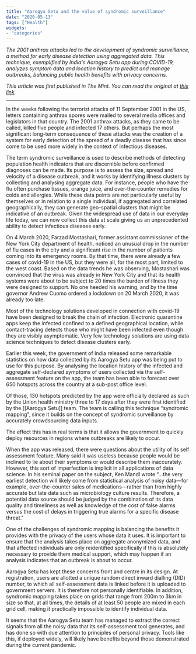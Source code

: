 ```yaml
---
title: "Aarogya Setu and the value of syndromic surveillance"
date: "2020-05-13"
tags: ["Health"]
widgets: 
- "categories"
---
```


*The 2001 anthrax attacks led to the development of syndromic surveillance, a method for early disease detection using aggregated data. This technique, exemplified by India's Aarogya Setu app during COVID-19, analyzes symptom data and location history to predict and manage outbreaks, balancing public health benefits with privacy concerns.*
<!--more-->
*This article was first published in The Mint. You can read the original at [this link](https://www.livemint.com/opinion/columns/aarogya-setu-and-the-value-of-syndromic-surveillance-11589304017285.html).*

---

In the weeks following the terrorist attacks of 11 September 2001 in the US, letters containing anthrax spores were mailed to several media offices and legislators in that country. The 2001 anthrax attacks, as they came to be called, killed five people and infected 17 others. But perhaps the most significant long-term consequence of these attacks was the creation of a system for early detection of the spread of a deadly disease that has since come to be used more widely in the context of infectious diseases.

The term syndromic surveillance is used to describe methods of detecting population health indicators that are discernible before confirmed diagnoses can be made. Its purpose is to assess the size, spread and velocity of a disease outbreak, and it works by identifying illness clusters by collecting and analysing aggregate data. For instance, people who have the flu often purchase tissues, orange juice, and over-the-counter remedies for colds and allergies. While these data points are not particularly useful by themselves or in relation to a single individual, if aggregated and correlated geographically, they can generate geo-spatial clusters that might be indicative of an outbreak. Given the widespread use of data in our everyday life today, we can now collect this data at scale giving us an unprecedented ability to detect infectious diseases early.

On 4 March 2020, Farzad Mostashari, former assistant commissioner of the New York City department of health, noticed an unusual drop in the number of flu cases in the city and a significant rise in the number of patients coming into its emergency rooms. By that time, there were already a few cases of covid-19 in the US, but they were all, for the most part, limited to the west coast. Based on the data trends he was observing, Mostashari was convinced that the virus was already in New York City and that its health systems were about to be subject to 20 times the burden of illness they were designed to support. No one heeded his warning, and by the time governor Andrew Cuomo ordered a lockdown on 20 March 2020, it was already too late.

Most of the technology solutions developed in connection with covid-19 have been designed to break the chain of infection. Electronic quarantine apps keep the infected confined to a defined geographical location, while contact-tracing detects those who might have been infected even though they are visibly asymptomatic. Very few technology solutions are using data science techniques to detect disease clusters early.

Earlier this week, the government of India released some remarkable statistics on how data collected by its Aarogya Setu app was being put to use for this purpose. By analysing the location history of the infected and aggregate self-declared symptoms of users collected via the self-assessment feature on the app, the team has been able to forecast over 650 hotspots across the country at a sub-post office level.

Of those, 130 hotspots predicted by the app were officially declared as such by the Union health ministry three to 17 days after they were first identified by the [[Aarogya Setu]] team. The team is calling this technique “syndromic mapping", since it builds on the concept of syndromic surveillance by accurately crowdsourcing data inputs.

The effect this has in real terms is that it allows the government to quickly deploy resources in regions where outbreaks are likely to occur.

When the app was released, there were questions about the utility of its self assessment feature. Many said it was useless because people would be inclined to lie about their symptoms or would describe them inaccurately. However, this sort of imperfection is implicit in all applications of data science. In his seminal paper on the subject, Ken Mandl wrote “…the very earliest detection will likely come from statistical analysis of noisy data—for example, over-the-counter sales of medications—rather than from highly accurate but late data such as microbiology culture results. Therefore, a potential data source should be judged by the combination of its data quality and timeliness as well as knowledge of the cost of false alarms versus the cost of delays in triggering true alarms for a specific disease threat."

One of the challenges of syndromic mapping is balancing the benefits it provides with the privacy of the users whose data it uses. It is important to ensure that the analysis takes place on aggregate anonymized data, and that affected individuals are only reidentified specifically if this is absolutely necessary to provide them medical support, which may happen if an analysis indicates that an outbreak is about to occur.

Aarogya Setu has kept these concerns front and centre in its design. At registration, users are allotted a unique random direct inward dialling (DID) number, to which all self-assessment data is linked before it is uploaded to government servers. It is therefore not personally identifiable. In addition, syndromic mapping takes place on grids that range from 200m to 3km in size so that, at all times, the details of at least 50 people are mixed in each grid cell, making it practically impossible to identify individual data.

It seems that the Aarogya Setu team has managed to extract the correct signals from all the noisy data that its self-assessment tool generates, and has done so with due attention to principles of personal privacy. Tools like this, if deployed widely, will likely have benefits beyond those demonstrated during the current pandemic.

